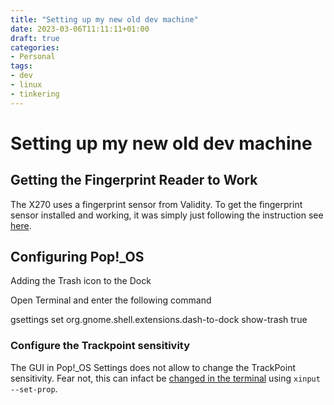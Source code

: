 ```yaml
---
title: "Setting up my new old dev machine"
date: 2023-03-06T11:11:11+01:00
draft: true
categories:
- Personal
tags: 
- dev
- linux
- tinkering
---
```


# Setting up my new old dev machine

## Getting the Fingerprint Reader to Work

The X270 uses a fingerprint sensor from Validity.
To get the fingerprint sensor installed and working, it was simply just following the instruction see [here](https://github.com/uunicorn/python-validity).

## Configuring Pop!\_OS

Adding the Trash icon to the Dock

Open Terminal and enter the following command

gsettings set org.gnome.shell.extensions.dash-to-dock show-trash true

### Configure the Trackpoint sensitivity

The GUI in Pop!\_OS Settings does not allow to change the TrackPoint sensitivity. Fear not, this can infact be [changed in the terminal](https://github.com/jsborjesson/dotfiles/issues/94) using `xinput --set-prop`.
